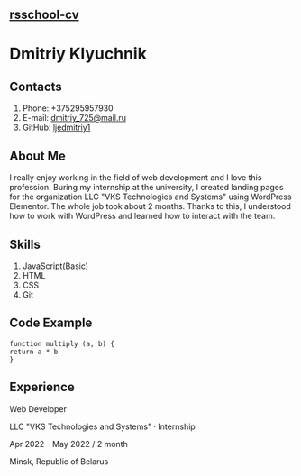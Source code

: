 ## [rsschool-cv](https://ljedmitriy1.github.io/rsschool-cv/)

# Dmitriy Klyuchnik

## Contacts

1. Phone: +375295957930
2. E-mail: dmitriy_725@mail.ru
3. GitHub: [ljedmitriy1](https://github.com/ljedmitriy1)

## About Me

I really enjoy working in the field of web development and I love this profession.
Вuring my internship at the university, I created landing pages for the organization LLC "VKS Technologies and Systems" using WordPress Elementor. The whole job took about 2 months.
Thanks to this, I understood how to work with WordPress and learned how to interact with the team.

## Skills

1. JavaScript(Basic)
2. HTML
3. CSS
4. Git

## Code Example

```
function multiply (a, b) {
return a * b
}
```

## Experience

Web Developer

LLC "VKS Technologies and Systems" · Internship

Apr 2022 - May 2022 / 2 month

Minsk, Republic of Belarus

